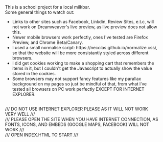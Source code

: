 This is a school project for a local milkbar. <br>
Some general things to watch out:
<ul>
<li>Links to other sites such as Facebook, Linkdin, Review Sites, e.t.c, will not work on Dreamweaver's live preview, as live preview does not allow this.
<li>Newer mobile browsers work perfectly, ones I've tested are Firefox Preview, and Chrome Beta/Canary.
<li> I used a small normalise script: https://necolas.github.io/normalize.css/, so that the website will be more consistantly styled across different browsers.
<li> I did get cookies working to make a shopping cart that remembers the items in it, but I couldn't get the Javascript to actually show the value stored in the cookies.
<li>Some browsers may not support fancy features like my parallax background on my pages so just be mindful of that, from what I've tested all browsers on PC work perfectly EXCEPT FOR INTERNET EXPLORER.
</ul>
<br>
/// DO NOT USE INTERNET EXPLORER PLEASE AS IT WILL NOT WORK VERY WELL ///
<br>
/// PLEASE OPEN THE SITE WHEN YOU HAVE INTERNET CONNECTION, AS FONTS, ICONS, AND EMBEDS (GOOGLE MAPS, FACEBOOK) WILL NOT WORK ///
<br>
/// OPEN INDEX.HTML TO START ///
